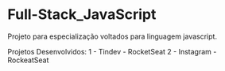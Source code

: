 # Full-Stack_JavaScript
Projeto para especialização voltados para linguagem javascript.

Projetos Desenvolvidos:
1 - Tindev - RocketSeat
2 - Instagram - RockeatSeat
